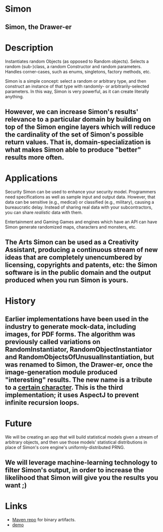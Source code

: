 # Simon
Simon, the Drawer-er
-----
# Description
Instantiates random Objects (as opposed to Random objects).
Selects a random (sub-)class, a random Constructor and random parameters.
Handles corner-cases, such as enums, singletons, factory methods, etc.

Simon is a simple concept: select a random or arbitrary type, and then construct an instance of that type with randomly- or arbitrarily-selected parameters. In this way, Simon is very powerful, as it can create literally anything.

However, we can increase Simon's results' relevance to a particular domain by building on top of the Simon engine layers which will reduce the cardinality of the set of Simon's possible return values. That is, domain-specialization is what makes Simon able to produce "better" results more often.
-----
# Applications

Security
Simon can be used to enhance your security model. Programmers need specifications as well as sample input and output data. However, that data can be sensitive (e.g., medical) or classified (e.g., military), causing a bureaucratic delay. Instead of sharing real data with your subcontractors, you can share *realistic* data with them.

Entertainment and Gaming
Games and engines which have an API can have Simon generate randomized maps, characters and monsters, etc.

The Arts
Simon can be used as a Creativity Assistant, producing a continuous stream of new ideas that are completely unencumbered by licensing, copyrights and patents, etc: the Simon software is in the public domain and the output produced when you run Simon is yours.
-----
# History
Earlier implementations have been used in the industry to generate mock-data, including images, for PDF forms.
The algorithm was previously called variations on RandomInstantiator, RandomObjectInstantiator and RandomObjectsOfUnusualInstantiation, but was renamed to Simon, the Drawer-er, once the image-generation module produced "interesting" results.
The new name is a tribute to a [certain character](https://www.youtube.com/watch?v=NqmrQKUGrH4&list=PLS_gQd8UB-hJ3f5OZ7JkMpQti72Cgmp0J).
This is the third implementation; it uses AspectJ to prevent infinite recursion loops.
-----
# Future
We will be creating an app that will build statistical models given a stream of arbitrary objects, and then use those models' statistical distributions in place of Simon's core engine's uniformly-distributed PRNG.

We will leverage machine-learning technology to filter Simon's output, in order to increase the likelihood that Simon will give you the results you want ;)
-----
# Links
- [Maven repo](https://www.dropbox.com/sh/qjfeyi6jgs5lemx/AAASG_4sCsf9dtpWU_MrpUYCa?dl=0) for binary artifacts.
- [demo](https://innovanon-inc.github.io/Simon)

